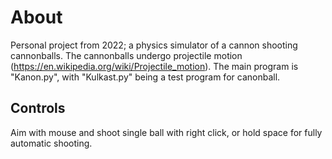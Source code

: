# About
Personal project from 2022; a physics simulator of a cannon shooting cannonballs. The cannonballs undergo projectile motion (https://en.wikipedia.org/wiki/Projectile_motion). 
The main program is "Kanon.py", with "Kulkast.py" being a test program for canonball.

## Controls
Aim with mouse and shoot single ball with right click, or hold space for fully automatic shooting. 
